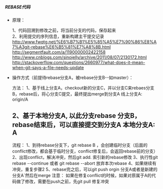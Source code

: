 ##### REBASE代码
* 原理：

    1、代码回溯到修改之前，将当前分支的代码，保存起来    
    2、利用提交的序列信息，重新构建主干提交记录    
    http://www.fwqtg.net/%E6%B7%B1%E5%85%A5%E7%90%86%E8%A7%A3git-rebase%E6%B5%81%E7%A8%8B.html   
    http://segmentfault.com/a/1190000002422158    
    http://www.cnblogs.com/sinojelly/archive/2011/08/07/2130172.html   
    http://stackoverflow.com/questions/2660977/what-does-it-mean-when-git-says-a-file-needs-update

* 操作方式（前提待rebase分支A，被rebase分支B--如master）：

    方法：
    1、基于线上分支A，checkout新的分支C，并以分支C来rebaes分支B，rebase后，将心分支C提交，最终提出merge到分支A
    线上分支A: origin/A
    
    2、基于本地分支A, 以此分支rebase 分支B，rebase结束后，可以直接提交到分支A
    本地分支A: A
    ---------------------
    流程：
    1、到待rebase分支下，git rebase B ，会创建临时分支（后面的conflict修改，都会基于临时分支，conflict修复后，会返回rebase前的分支）
    2、出现conflict，解决冲突，然后git add. 索引新的rebase修改
    3、执行性git rebase --continue 或者 git rebase --abort 放弃本次rebase
    4、如果继续有冲突，重复步骤2
    5、rebase完之后，可以git push orgin 分支A或者是新建的分支A`然后在merge
    注意： 如果在修复conflict的时候，如果对原属于A的代码做了修改，需要在push之前，先git pull 修复冲突




